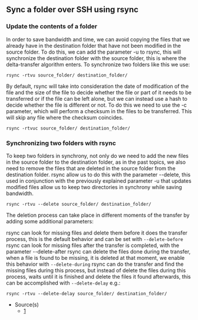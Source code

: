 ## Sync a folder over SSH using rsync

### Update the contents of a folder

In order to save bandwidth and time, we can avoid copying the files that we already have in the destination folder that have not been modified in the source folder. To do this, we can add the parameter -u to rsync, this will synchronize the destination folder with the source folder, this is where the delta-transfer algorithm enters. To synchronize two folders like this we use:

    rsync -rtvu source_folder/ destination_folder/

By default, rsync will take into consideration the date of modification of the file and the size of the file to decide whether the file or part of it needs to be transferred or if the file can be left alone, but we can instead use a hash to decide whether the file is different or not. To do this we need to use the -c parameter, which will perform a checksum in the files to be transferred. This will skip any file where the checksum coincides.

    rsync -rtvuc source_folder/ destination_folder/

### Synchronizing two folders with rsync

To keep two folders in synchrony, not only do we need to add the new files in the source folder to the destination folder, as in the past topics, we also need to remove the files that are deleted in the source folder from the destination folder. rsync allow us to do this with the parameter --delete, this used in conjunction with the previously explained parameter -u that updates modified files allow us to keep two directories in synchrony while saving bandwidth.

    rsync -rtvu --delete source_folder/ destination_folder/

The deletion process can take place in different moments of the transfer by adding some additional parameters:

rsync can look for missing files and delete them before it does the transfer process, this is the default behavior and can be set with `--delete-before`
rsync can look for missing files after the transfer is completed, with the parameter --delete-after
rsync can delete the files done during the transfer, when a file is found to be missing, it is deleted at that moment, we enable this behavior with `--delete-during`
rsync can do the transfer and find the missing files during this process, but instead of delete the files during this process, waits until it is finished and delete the files it found afterwards, this can be accomplished with `--delete-delay`
e.g.:

    rsync -rtvu --delete-delay source_folder/ destination_folder/

- Source(s)
  - [1](http://www.jveweb.net/en/archives/2010/11/synchronizing-folders-with-rsync.html)

